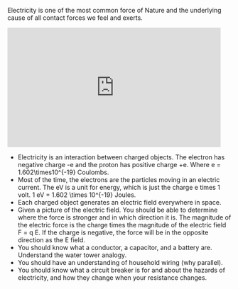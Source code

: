 Electricity is one of the most common force of Nature and the underlying cause of all contact forces we feel and exerts.
 
<iframe width="480" height="270" src="https://psu.voicethread.com/app/player/?threadId=9623302" frameborder="0" allowfullscreen></iframe>
   
- Electricity is an interaction between charged objects. The electron has negative charge -e and the proton has positive charge +e. Where <lrn-math>e = 1.602\times10^{-19}</lrn-math> Coulombs.
- Most of the time, the electrons are the particles moving in an electric current. The eV is a unit for energy, which is just the charge e times 1 volt. 1 eV = <lrn-math>1.602 \times 10^{-19}</lrn-math> Joules.
- Each charged object generates an electric field everywhere in space.
- Given a picture of the electric field. You should be able to determine where the force is stronger and in which direction it is. The magnitude of the electric force is the charge times the magnitude of the electric field <lrn-math>F = q E</lrn-math>. If the charge is negative, the force will be in the opposite direction as the E field.
- You should know what a conductor, a capacitor, and a battery are. Understand the water tower analogy.
- You should have an understanding of household wiring (why parallel).
- You should know what a circuit breaker is for and about the hazards of electricity, and how they change when your resistance changes.